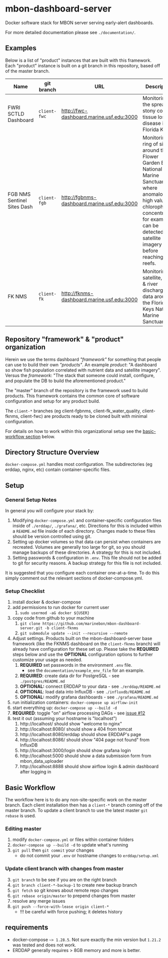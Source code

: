 # mbon-dashboard-server

Docker software stack for MBON server serving early-alert dashboards.

For more detailed documentation please see `./documentation/`.

## Examples
Below is a list of "product" instances that are built with this framework.
Each "product" instance is built on a git branch in this repository, based off of the master branch.

Name                        | git branch   | URL                                      | Description
--------------------------- | ------------ | -----------------------------------------| ------------
FWRI SCTLD Dashboard        | `client-fwc` | http://fwc-dashboard.marine.usf.edu:3000 | Monitoring the spread of stony coral tissue loss disease in the Florida Keys.
FGB NMS Sentinel Sites Dash | `client-fgb` | http://fgbnms-dashboard.marine.usf.edu:3000 | Monitoring a ring of sites around the Flower Garden Banks National Marine Sanctuary where anomalously high values of chlorophyll-a concentration, for example, can be detected from satellite imagery before reaching the reefs.
FK NMS                      | `client-fk`  | http://fknms-dashboard.marine.usf.edu:3000 | Monitoring of satellite, bouy, & river discharge data around the Florida Keys National Marine Sanctuary.

## Repository "framework" & "product" organization
Herein we use the terms dashboard *"framework"* for something that people can use to build their own *"products"*.
An example *product*: "A dashboard so show fish population correlated with nutrient data and satellite imagery".
Versus the *framework*: "The stack that someone could install, configure, and populate the DB to build the aforementioned product."

The "master" branch of the repository is the framework used to build products.
This framework contains the common core of software configuration and setup for any product build.

The `client-*` branches (eg client-fgbnms, client-fk_water_quality, client-fknms, client-fwc) are products ready to be cloned built with minimal configuration.

For details on how to work within this organizational setup see the [basic-workflow section](https://github.com/marinebon/mbon-dashboard-server#basic-workflow) below.

## Directory Structure Overview
`docker-compose.yml` handles most configuration.
The subdirectories (eg erddap, nginx, etc) contain container-specific files.

## Setup
### General Setup Notes
In general you will configure your stack by:
1. Modifying `docker-compose.yml` and container-specific configuration files inside of `./erddap/`, `./grafana/`, etc.
    Directions for this is included within a `README.md` file inside of each directory.
    Changes made to these files should be version controlled using git.
2. Setting up docker volumes so that data can persist when containers are recreated.
    Volumes are generally too large for git, so you should manage backups of these directories.
    A strategy for this is not included.
3. Setting passwords & configuration in `.env`.
    This file should not be added to git for security reasons.
    A backup strategy for this file is not included.

It is suggested that you configure each container one-at-a-time.
To do this simply comment out the relevant sections of docker-compose.yml.

### Setup Checklist
1. install docker & docker-compose
2. add permissions to run docker for current user
    1. `sudo usermod -aG docker ${USER}`
3. copy code from github to your machine
    1. `git clone https://github.com/marinebon/mbon-dashboard-server.git -b client-fknms`
    2. `git submodule update --init --recursive --remote`
5. Adjust settings. Products built on the mbon-dashboard-server base framework (like the FKNMS dashboard on the `client-fknms` branch) will already have configuration for these set up. Please take the **REQUIRED** steps below and use the **OPTIONAL** configuration options to further customize your usage as needed.
    1. **REQUIRED** set passwords in the environment `.env` file.
        * see the `documentation/example_env_file` for an example.
    2. **REQUIRED**: create data dir for PostgreSQL - see `./postgres/README.md`
    3. **OPTIONAL:** connect ERDDAP to your data - see `./erddap/README.md`
    4. **OPTIONAL**: load data into InfluxDB - see `./influxdb/README.md`
    5. **OPTIONAL:** modify grafana dashboards - see `./grafana/README.md`
6. run initialization containers: `docker-compose up airflow-init`
7. start everything up: `docker-compose up --build -d`
8. **REQUIRED**: toggle "on" airflow processing DAGs - see [issue #12](https://github.com/marinebon/mbon-dashboard-server/issues/12)
9. test it out (assuming your hostname is "localhost")
    1. http://localhost/ should show "welcome to nginx"
    2. http://localhost:8080/ should show a 404 from tomcat
    3. http://localhost:8080/erddap should show ERDDAP's page
    4. http://localhost:8086/ should show "404 page not found" from InfluxDB
    5. http://localhost:3000/login should show grafana login
    6. http://localhost:5000 should show a data submission form from mbon_data_uploader
    7. http://localhost:8888 should show airflow login & admin dashboard after logging in

## Basic Workflow
The workflow here is to do any non-site-specific work on the master branch.
Each client installation then has a `client-*` branch coming off of the master branch.
To update a client branch to use the latest master `git rebase` is used.

### Editing master
1. modify `docker-compose.yml` or files within container folders
2. `docker-compose up --build -d` to update what's running
3. `git pull` then `git commit` your changes
    * do not commit your `.env` or hostname changes to `erddap/setup.xml`

### Update client branch with changes from master
3. `git branch` to be see if you are on the right branch
4. `git branch client-*-backup-1` to create new backup branch
5. `git fetch` so git knows about remote repo changes
6. `git rebase origin/master` to prepend changes from master
7. resolve any merge issues
8. `git push --force-with-lease origin client-*`  
    * !!! be careful with force pushing; it deletes history

## requirements
* docker-compose `~> 1.28.5`. Not sure exactly the min version but `1.21.2` was tested and does not work.
* ERDDAP generally requires > 8GB memory and more is better.
